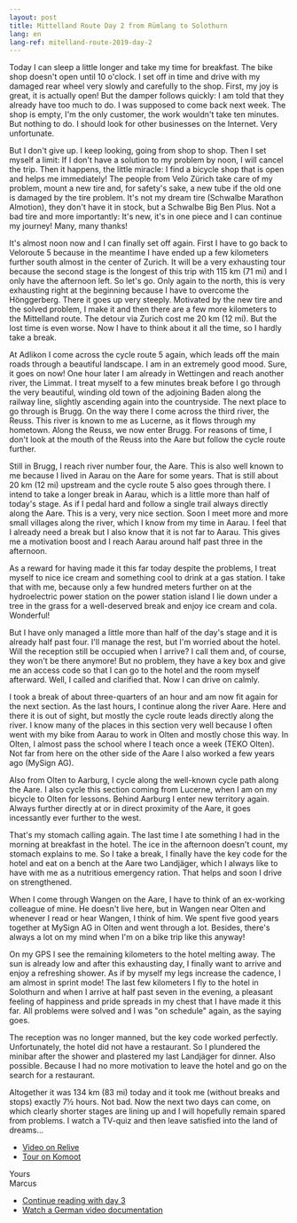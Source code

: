 ```yaml
---
layout: post
title: Mittelland Route Day 2 from Rümlang to Solothurn
lang: en
lang-ref: mitelland-route-2019-day-2
---
```


Today I can sleep a little longer and take my time for breakfast. The bike shop doesn't open until 10 o'clock. I set off in time and drive with my damaged rear wheel very slowly and carefully to the shop. First, my joy is great, it is actually open! But the damper follows quickly: I am told that they already have too much to do. I was supposed to come back next week. The shop is empty, I'm the only customer, the work wouldn't take ten minutes. But nothing to do. I should look for other businesses on the Internet. Very unfortunate.

But I don't give up. I keep looking, going from shop to shop. Then I set myself a limit: If I don't have a solution to my problem by noon, I will cancel the trip. Then it happens, the little miracle: I find a bicycle shop that is open and helps me immediately! The people from Velo Zürich take care of my problem, mount a new tire and, for safety's sake, a new tube if the old one is damaged by the tire problem. It's not my dream tire (Schwalbe Marathon Almotion), they don't have it in stock, but a Schwalbe Big Ben Plus. Not a bad tire and more importantly: It's new, it's in one piece and I can continue my journey! Many, many thanks!

It's almost noon now and I can finally set off again. First I have to go back to Veloroute 5 because in the meantime I have ended up a few kilometers further south almost in the center of Zurich. It will be a very exhausting tour because the second stage is the longest of this trip with 115 km (71 mi) and I only have the afternoon left. So let's go. Only again to the north, this is very exhausting right at the beginning because I have to overcome the Hönggerberg. There it goes up very steeply. Motivated by the new tire and the solved problem, I make it and then there are a few more kilometers to the Mittelland route. The detour via Zurich cost me 20 km (12 mi). But the lost time is even worse. Now I have to think about it all the time, so I hardly take a break.

At Adlikon I come across the cycle route 5 again, which leads off the main roads through a beautiful landscape. I am in an extremely good mood. Sure, it goes on now! One hour later I am already in Wettingen and reach another river, the Limmat. I treat myself to a few minutes break before I go through the very beautiful, winding old town of the adjoining Baden along the railway line, slightly ascending again into the countryside. The next place to go through is Brugg. On the way there I come across the third river, the Reuss. This river is known to me as Lucerne, as it flows through my hometown. Along the Reuss, we now enter Brugg. For reasons of time, I don't look at the mouth of the Reuss into the Aare but follow the cycle route further.

Still in Brugg, I reach river number four, the Aare. This is also well known to me because I lived in Aarau on the Aare for some years. That is still about 20 km (12 mi) upstream and the cycle route 5 also goes through there. I intend to take a longer break in Aarau, which is a little more than half of today's stage. As if I pedal hard and follow a single trail always directly along the Aare. This is a very, very nice section. Soon I meet more and more small villages along the river, which I know from my time in Aarau. I feel that I already need a break but I also know that it is not far to Aarau. This gives me a motivation boost and I reach Aarau around half past three in the afternoon.

As a reward for having made it this far today despite the problems, I treat myself to nice ice cream and something cool to drink at a gas station. I take that with me, because only a few hundred meters further on at the hydroelectric power station on the power station island I lie down under a tree in the grass for a well-deserved break and enjoy ice cream and cola. Wonderful!

But I have only managed a little more than half of the day's stage and it is already half past four. I'll manage the rest, but I'm worried about the hotel. Will the reception still be occupied when I arrive? I call them and, of course, they won't be there anymore! But no problem, they have a key box and give me an access code so that I can go to the hotel and the room myself afterward. Well, I called and clarified that. Now I can drive on calmly.

I took a break of about three-quarters of an hour and am now fit again for the next section. As the last hours, I continue along the river Aare. Here and there it is out of sight, but mostly the cycle route leads directly along the river. I know many of the places in this section very well because I often went with my bike from Aarau to work in Olten and mostly chose this way. In Olten, I almost pass the school where I teach once a week (TEKO Olten). Not far from here on the other side of the Aare I also worked a few years ago (MySign AG).

Also from Olten to Aarburg, I cycle along the well-known cycle path along the Aare. I also cycle this section coming from Lucerne, when I am on my bicycle to Olten for lessons. Behind Aarburg I enter new territory again. Always further directly at or in direct proximity of the Aare, it goes incessantly ever further to the west.

That's my stomach calling again. The last time I ate something I had in the morning at breakfast in the hotel. The ice in the afternoon doesn't count, my stomach explains to me. So I take a break, I finally have the key code for the hotel and eat on a bench at the Aare two Landjäger, which I always like to have with me as a nutritious emergency ration. That helps and soon I drive on strengthened.

When I come through Wangen on the Aare, I have to think of an ex-working colleague of mine. He doesn't live here, but in Wangen near Olten and whenever I read or hear Wangen, I think of him. We spent five good years together at MySign AG in Olten and went through a lot. Besides, there's always a lot on my mind when I'm on a bike trip like this anyway!

On my GPS I see the remaining kilometers to the hotel melting away. The sun is already low and after this exhausting day, I finally want to arrive and enjoy a refreshing shower. As if by myself my legs increase the cadence, I am almost in sprint mode! The last few kilometers I fly to the hotel in Solothurn and when I arrive at half past seven in the evening, a pleasant feeling of happiness and pride spreads in my chest that I have made it this far. All problems were solved and I was "on schedule" again, as the saying goes.

The reception was no longer manned, but the key code worked perfectly. Unfortunately, the hotel did not have a restaurant. So I plundered the minibar after the shower and plastered my last Landjäger for dinner. Also possible. Because I had no more motivation to leave the hotel and go on the search for a restaurant.

Altogether it was 134 km (83 mi) today and it took me (without breaks and stops) exactly 7½ hours. Not bad. Now the next two days can come, on which clearly shorter stages are lining up and I will hopefully remain spared from problems. I watch a TV-quiz and then leave satisfied into the land of dreams...

- [Video on Relive](https://www.relive.cc/view/g33309317590)
- [Tour on Komoot](https://www.komoot.com/tour/63196147/zoom)

Yours  
Marcus

- [Continue reading with day 3](/en/tour/2019/04/21/Mittelland-Route-Day-3/)
- [Watch a German video documentation](/en/tour/2019/04/27/Mittelland-Route-Video/)

